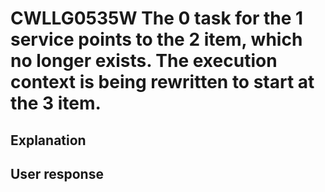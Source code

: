 # CWLLG0535W The 0 task for the 1 service points to the 2 item, which no longer exists. The execution context is being rewritten to start at the 3 item.

## Explanation

## User response